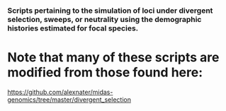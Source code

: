 ### Scripts pertaining to the simulation of loci under divergent selection, sweeps, or neutrality using the demographic histories estimated for focal species. 

# Note that many of these scripts are modified from those found here: 
https://github.com/alexnater/midas-genomics/tree/master/divergent_selection 
